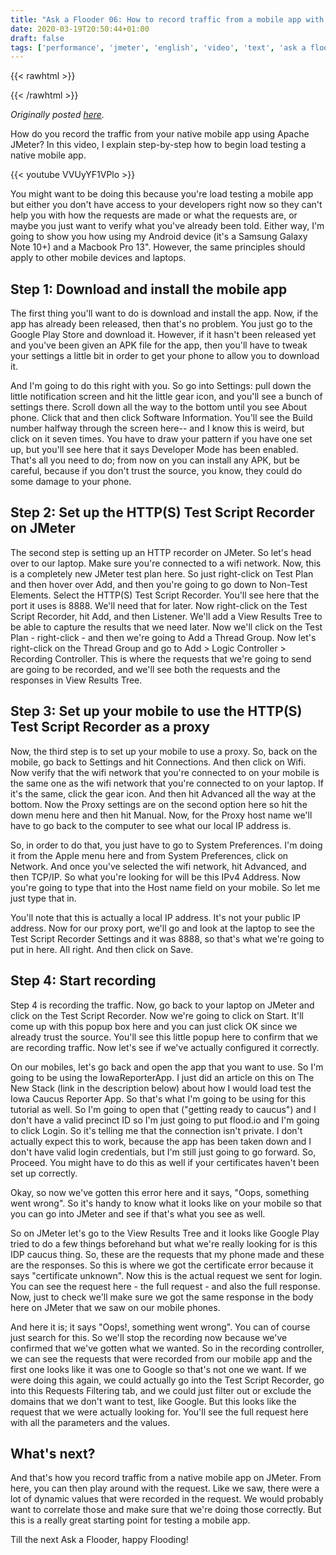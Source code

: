 ```yaml
---
title: "Ask a Flooder 06: How to record traffic from a mobile app with JMeter"
date: 2020-03-19T20:50:44+01:00
draft: false
tags: ['performance', 'jmeter', 'english', 'video', 'text', 'ask a flooder']
---
```


{{< rawhtml >}}
<link rel="canonical" href="https://www.flood.io/blog/ask-a-flooder-06-how-to-record-traffic-from-a-mobile-app-with-jmeter-video">
{{< /rawhtml >}}

_Originally posted [here](https://www.flood.io/blog/ask-a-flooder-06-how-to-record-traffic-from-a-mobile-app-with-jmeter-video)._

How do you record the traffic from your native mobile app using Apache JMeter? In this video, I explain step-by-step how to begin load testing a native mobile app.

‍{{< youtube VVUyYF1VPlo >}}


You might want to be doing this because you're load testing a mobile app but either you don't have access to your developers right now so they can't help you with how the requests are made or what the requests are, or maybe you just want to verify what you've already been told. Either way, I'm going to show you how using my Android device (it's a Samsung Galaxy Note 10+) and a Macbook Pro 13". However, the same principles should apply to other mobile devices and laptops.

## Step 1: Download and install the mobile app

The first thing you'll want to do is download and install the app. Now, if the app has already been released, then that's no problem. You just go to the Google Play Store and download it. However, if it hasn't been released yet and you've been given an APK file for the app, then you'll have to tweak your settings a little bit in order to get your phone to allow you to download it.

And I'm going to do this right with you. So go into Settings: pull down the little notification screen and hit the little gear icon, and you'll see a bunch of settings there. Scroll down all the way to the bottom until you see About phone. Click that and then click Software Information. You'll see the Build number halfway through the screen here-- and I know this is weird, but click on it seven times. You have to draw your pattern if you have one set up, but you'll see here that it says Developer Mode has been enabled. That's all you need to do; from now on you can install any APK, but be careful, because if you don't trust the source, you know, they could do some damage to your phone.

## Step 2: Set up the HTTP(S) Test Script Recorder on JMeter

The second step is setting up an HTTP recorder on JMeter. So let's head over to our laptop. Make sure you're connected to a wifi network. Now, this is a completely new JMeter test plan here. So just right-click on Test Plan and then hover over Add, and then you're going to go down to Non-Test Elements. Select the HTTP(S) Test Script Recorder. You'll see here that the port it uses is 8888. We'll need that for later. Now right-click on the Test Script Recorder, hit Add, and then Listener. We'll add a View Results Tree to be able to capture the results that we need later. Now we'll click on the Test Plan - right-click - and then we're going to Add a Thread Group. Now let's right-click on the Thread Group and go to Add > Logic Controller > Recording Controller. This is where the requests that we're going to send are going to be recorded, and we'll see both the requests and the responses in View Results Tree.

## Step 3: Set up your mobile to use the HTTP(S) Test Script Recorder as a proxy

Now, the third step is to set up your mobile to use a proxy. So, back on the mobile, go back to Settings and hit Connections. And then click on Wifi. Now verify that the wifi network that you're connected to on your mobile is the same one as the wifi network that you're connected to on your laptop. If it's the same, click the gear icon. And then hit Advanced all the way at the bottom. Now the Proxy settings are on the second option here so hit the down menu here and then hit Manual. Now, for the Proxy host name we'll have to go back to the computer to see what our local IP address is.

So, in order to do that, you just have to go to System Preferences. I'm doing it from the Apple menu here and from System Preferences, click on Network. And once you've selected the wifi network, hit Advanced, and then TCP/IP. So what you're looking for will be this IPv4 Address. Now you're going to type that into the Host name field on your mobile. So let me just type that in.

You'll note that this is actually a local IP address. It's not your public IP address. Now for our proxy port, we'll go and look at the laptop to see the Test Script Recorder Settings and it was 8888, so that's what we're going to put in here. All right. And then click on Save.

## Step 4: Start recording

Step 4 is recording the traffic. Now, go back to your laptop on JMeter and click on the Test Script Recorder. Now we're going to click on Start. It'll come up with this popup box here and you can just click OK since we already trust the source. You'll see this little popup here to confirm that we are recording traffic. Now let's see if we've actually configured it correctly.

On our mobiles, let's go back and open the app that you want to use. So I'm going to be using the IowaReporterApp. I just did an article on this on The New Stack (link in the description below) about how I would load test the Iowa Caucus Reporter App. So that's what I'm going to be using for this tutorial as well. So I'm going to open that ("getting ready to caucus") and I don't have a valid precinct ID so I'm just going to put flood.io and I'm going to click Login. So it's telling me that the connection isn't private. I don't actually expect this to work, because the app has been taken down and I don't have valid login credentials, but I'm still just going to go forward. So, Proceed. You might have to do this as well if your certificates haven't been set up correctly.

Okay, so now we've gotten this error here and it says, "Oops, something went wrong". So it's handy to know what it looks like on your mobile so that you can go into JMeter and see if that's what you see as well.

So on JMeter let's go to the View Results Tree and it looks like Google Play tried to do a few things beforehand but what we're really looking for is this IDP caucus thing. So, these are the requests that my phone made and these are the responses. So this is where we got the certificate error because it says "certificate unknown". Now this is the actual request we sent for login. You can see the request here - the full request - and also the full response. Now, just to check we'll make sure we got the same response in the body here on JMeter that we saw on our mobile phones.

And here it is; it says "Oops!, something went wrong". You can of course just search for this. So we'll stop the recording now because we've confirmed that we've gotten what we wanted. So in the recording controller, we can see the requests that were recorded from our mobile app and the first one looks like it was one to Google so that's not one we want. If we were doing this again, we could actually go into the Test Script Recorder, go into this Requests Filtering tab, and we could just filter out or exclude the domains that we don't want to test, like Google. But this looks like the request that we were actually looking for. You'll see the full request here with all the parameters and the values.

## What's next?

And that's how you record traffic from a native mobile app on JMeter. From here, you can then play around with the request. Like we saw, there were a lot of dynamic values that were recorded in the request. We would probably want to correlate those and make sure that we're doing those correctly. But this is a really great starting point for testing a mobile app.

Till the next Ask a Flooder, happy Flooding!